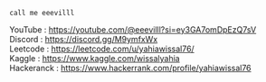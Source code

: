     call me eeevilll  



YouTube :   https://youtube.com/@eeevilll?si=ey3GA7omDpEzQ7sV     
Discord :   https://discord.gg/M9ymfxWx     
Leetcode : https://leetcode.com/u/yahiawissal76/     
Kaggle  : https://www.kaggle.com/wissalyahia     
Hackeranck : https://www.hackerrank.com/profile/yahiawissal76      








